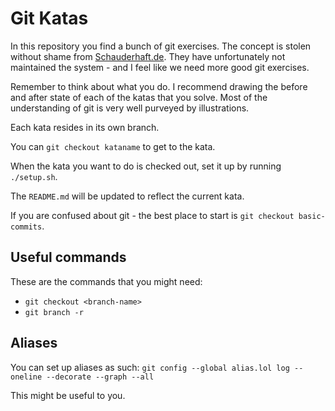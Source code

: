 # Git Katas
In this repository you find a bunch of git exercises.
The concept is stolen without shame from [Schauderhaft.de](http://blog.schauderhaft.de/gitkata/).
They have unfortunately not maintained the system - and I feel like we need more good git exercises.

Remember to think about what you do. I recommend drawing the before
and after state of each of the katas that you solve. Most of the
understanding of git is very well purveyed by illustrations.

Each kata resides in its own branch.

You can `git checkout kataname` to get to the kata.

When the kata you want to do is checked out, set it up by running `./setup.sh`.

The `README.md` will be updated to reflect the current kata.

If you are confused about git - the best place to start is `git checkout basic-commits`.

## Useful commands
These are the commands that you might need:
- `git checkout <branch-name>`
- `git branch -r`

## Aliases
You can set up aliases as such:
`git config --global alias.lol log --oneline --decorate --graph --all`

This might be useful to you.
